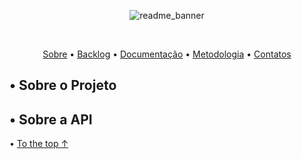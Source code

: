 <div align="center">

![readme_banner]()
</div>
<br id="top">
<p align="center" id="pseudo_nav">
    <a href="#sobre">Sobre</a> •
    <a href="#backlog">Backlog</a> •
    <a href="#doc">Documentação</a> •
    <a href="#metodologia">Metodologia</a> •
    <a href="#contato">Contatos</a>
</p>

<span id="sobre">

## • Sobre o Projeto

## • Sobre a API
• [To the top ↑](#top)
<span id="backlog">
<span id="doc">
<span id="metodologia">
<span id="contato">
